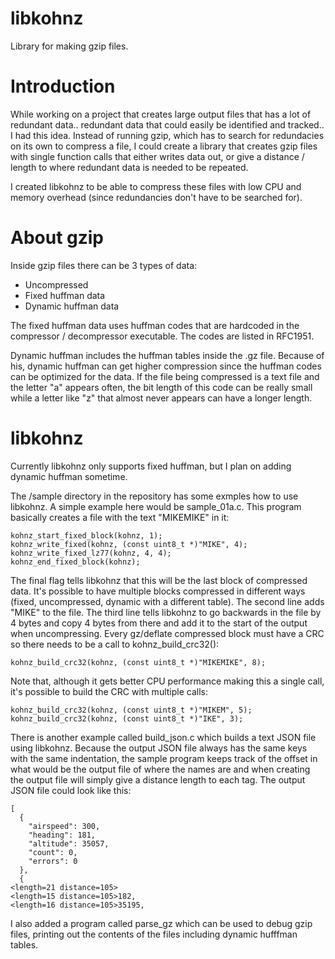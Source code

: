 # libkohnz

Library for making gzip files.

Introduction
============

While working on a project that creates large output files that has
a lot of redundant data.. redundant data that could easily be identified
and tracked.. I had this idea.  Instead of running gzip, which has to
search for redundacies on its own to compress a file, I could create
a library that creates gzip files with single function calls that either
writes data out, or give a distance / length to where redundant data is
needed to be repeated.

I created libkohnz to be able to compress these files with low CPU
and memory overhead (since redundancies don't have to be searched for).

About gzip
==========

Inside gzip files there can be 3 types of data:

* Uncompressed
* Fixed huffman data
* Dynamic huffman data

The fixed huffman data uses huffman codes that are hardcoded in
the compressor / decompressor executable.  The codes are listed
in RFC1951.

Dynamic huffman includes the huffman tables inside the .gz file.
Because of his, dynamic huffman can get higher compression since
the huffman codes can be optimized for the data.  If the file
being compressed is a text file and the letter "a" appears often,
the bit length of this code can be really small while a letter
like "z" that almost never appears can have a longer length.

libkohnz
========

Currently libkohnz only supports fixed huffman, but I plan on
adding dynamic huffman sometime.

The /sample directory in the repository has some exmples how
to use libkohnz.  A simple example here would be sample_01a.c.
This program basically creates a file with the text "MIKEMIKE"
in it:

    kohnz_start_fixed_block(kohnz, 1);
    kohnz_write_fixed(kohnz, (const uint8_t *)"MIKE", 4);
    kohnz_write_fixed_lz77(kohnz, 4, 4);
    kohnz_end_fixed_block(kohnz);

The final flag tells libkohnz that this will be the last block
of compressed data.  It's possible to have multiple blocks compressed
in different ways (fixed, uncompressed, dynamic with a different table).
The second line adds "MIKE" to the file.  The third line tells libkohnz
to go backwards in the file by 4 bytes and copy 4 bytes from there and
add it to the start of the output when uncompressing.  Every gz/deflate
compressed block must have a CRC so there needs to be a call to
kohnz_build_crc32():

    kohnz_build_crc32(kohnz, (const uint8_t *)"MIKEMIKE", 8);

Note that, although it gets better CPU performance making this a single
call, it's possible to build the CRC with multiple calls:

    kohnz_build_crc32(kohnz, (const uint8_t *)"MIKEM", 5);
    kohnz_build_crc32(kohnz, (const uint8_t *)"IKE", 3);

There is another example called build_json.c which builds a text
JSON file using libkohnz.  Because the output JSON file always has
the same keys with the same indentation, the sample program keeps
track of the offset in what would be the output file of where the
names are and when creating the output file will simply give a
distance length to each tag.  The output JSON file could look
like this:

    [
      {
        "airspeed": 300,
        "heading": 181,
        "altitude": 35057,
        "count": 0,
        "errors": 0
      },
      {
    <length=21 distance=105>
    <length=15 distance=105>182,
    <length=16 distance=105>35195,

I also added a program called parse_gz which can be used to debug
gzip files, printing out the contents of the files including
dynamic hufffman tables.

